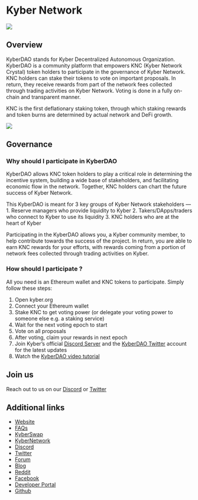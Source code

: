 # Kyber Network

![](https://i.imgur.com/rUDIXJy.png)

## Overview

KyberDAO stands for Kyber Decentralized Autonomous Organization. KyberDAO is a community platform that empowers KNC (Kyber Network Crystal) token holders to participate in the governance of Kyber Network. KNC holders can stake their tokens to vote on important proposals. In return, they receive rewards from part of the network fees collected through trading activities on Kyber Network. Voting is done in a fully on-chain and transparent manner.

KNC is the first deflationary staking token, through which staking rewards and token burns are determined by actual network and DeFi growth.

![](https://i.imgur.com/nI55ywS.png)

## Governance

### Why should I participate in KyberDAO

KyberDAO allows KNC token holders to play a critical role in determining the incentive system, building a wide base of stakeholders, and facilitating economic flow in the network. Together, KNC holders can chart the future success of Kyber Network.

This KyberDAO is meant for 3 key groups of Kyber Network stakeholders — 1. Reserve managers who provide liquidity to Kyber 2. Takers/DApps/traders who connect to Kyber to use its liquidity 3. KNC holders who are at the heart of Kyber

Participating in the KyberDAO allows you, a Kyber community member, to help contribute towards the success of the project. In return, you are able to earn KNC rewards for your efforts, with rewards coming from a portion of network fees collected through trading activities on Kyber.

### How should I participate ?

All you need is an Ethereum wallet and KNC tokens to participate. Simply follow these steps:
1. Open kyber.org
2. Connect your Ethereum wallet
3. Stake KNC to get voting power (or delegate your voting power to someone else e.g. a staking service)
4. Wait for the next voting epoch to start
5. Vote on all proposals
6. After voting, claim your rewards in next epoch
7. Join Kyber’s official [Discord Server](https://discord.com/invite/NB3vc8J9uv) and the [KyberDAO Twitter](https://twitter.com/KyberDAO) account for the latest updates
8. Watch the [KyberDAO video tutorial](https://youtu.be/WBmqd5KBw2s)

## Join us

Reach out to us on our [Discord](https://discord.com/invite/NB3vc8J9uv) or [Twitter](https://twitter.com/KyberDAO/) 


## Additional links

* [Website](https://kyber.org/)
* [FAQs](https://kyber.org/faq)
* [KyberSwap](https://kyberswap.com/) 
* [KyberNetwork](https://kyber.network/)
* [Discord](https://discord.com/invite/NB3vc8J9uv) 
* [Twitter](https://twitter.com/KyberDAO/) 
* [Forum](https://gov.kyber.org/) 
* [Blog](https://blog.kyber.network/) 
* [Reddit](https://www.reddit.com/r/kybernetwork/) 
* [Facebook](https://www.facebook.com/kybernetwork) 
* [Developer Portal](http://developer.kyber.network/) 
* [Github](https://github.com/KyberNetwork/smart-contracts/tree/Katalyst) 
